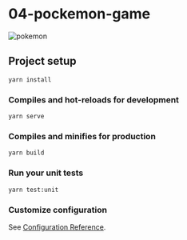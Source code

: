 # 04-pockemon-game
<img src="https://i.ibb.co/wsyMtn5/pokemon.png" alt="pokemon" border="0">

## Project setup
```
yarn install
```

### Compiles and hot-reloads for development
```
yarn serve
```

### Compiles and minifies for production
```
yarn build
```

### Run your unit tests
```
yarn test:unit
```

### Customize configuration
See [Configuration Reference](https://cli.vuejs.org/config/).

